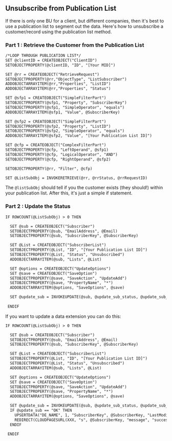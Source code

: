 ## Unsubscribe from Publication List

If there is only one BU for a client, but different companies, then it's best to use a publication list to segment out the data. Here's how to unsubscribe a customer/record using the publication list method.

### Part 1 : Retrieve the Customer from the Publication List
```html
/*LOOP THROUGH PUBLICATION LIST*/
SET @clientID = CREATEOBJECT("ClientID")
SETOBJECTPROPERTY(@clientID, "ID", "[Your MID]")

SET @rr = CREATEOBJECT("RetrieveRequest")
SETOBJECTPROPERTY(@rr,"ObjectType", "ListSubscriber")
ADDOBJECTARRAYITEM(@rr,"Properties", "ListID")
ADDOBJECTARRAYITEM(@rr,"Properties", "Status")

SET @sfp1 = CREATEOBJECT("SimpleFilterPart")
SETOBJECTPROPERTY(@sfp1, "Property", "SubscriberKey") 
SETOBJECTPROPERTY(@sfp1, "SimpleOperator", "equals")
ADDOBJECTARRAYITEM(@sfp1, "Value", @SubscriberKey)

SET @sfp2 = CREATEOBJECT("SimpleFilterPart")
SETOBJECTPROPERTY(@sfp2, "Property", "ListID")
SETOBJECTPROPERTY(@sfp2, "SimpleOperator", "equals")
ADDOBJECTARRAYITEM(@sfp2, "Value", "[Your Publication List ID]")

SET @cfp = CREATEOBJECT("ComplexFilterPart")
SETOBJECTPROPERTY(@cfp, "LeftOperand", @sfp1)
SETOBJECTPROPERTY(@cfp, "LogicalOperator", "AND")
SETOBJECTPROPERTY(@cfp, "RightOperand", @sfp2)

SETOBJECTPROPERTY(@rr, "Filter", @cfp)

SET @ListSubObj = INVOKERETRIEVE(@rr, @rrStatus, @rrRequestID)
```
The `@listSubObj` should tell if you the customer exists (they should!) within your publication list. After this, it's just a simple if statement.
### Part 2 : Update the Status
```html
IF ROWCOUNT(@ListSubObj) > 0 THEN

  SET @sub = CREATEOBJECT("Subscriber")
  SETOBJECTPROPERTY(@sub, "EmailAddress", @Email)
  SETOBJECTPROPERTY(@sub, "SubscriberKey", @SubscriberKey)

  SET @List = CREATEOBJECT("SubscriberList")
  SETOBJECTPROPERTY(@List, "ID", "[Your Publication List ID]")
  SETOBJECTPROPERTY(@List, "Status", "Unsubscribed")
  ADDOBJECTARRAYITEM(@sub, "Lists", @List)

  SET @options = CREATEOBJECT("UpdateOptions")
  SET @save = CREATEOBJECT("SaveOption")
  SETOBJECTPROPERTY(@save, "SaveAction", "UpdateAdd")
  SETOBJECTPROPERTY(@save, "PropertyName", "*")
  ADDOBJECTARRAYITEM(@options, "SaveOptions", @save)

  SET @update_sub = INVOKEUPDATE(@sub, @update_sub_status, @update_sub_errorcode, @options)
  
 ENDIF
 ```
 
 If you want to update a data extension you can do this:
 
```html
IF ROWCOUNT(@ListSubObj) > 0 THEN

  SET @sub = CREATEOBJECT("Subscriber")
  SETOBJECTPROPERTY(@sub, "EmailAddress", @Email)
  SETOBJECTPROPERTY(@sub, "SubscriberKey", @SubscriberKey)

  SET @List = CREATEOBJECT("SubscriberList")
  SETOBJECTPROPERTY(@List, "ID", "[Your Publication List ID]")
  SETOBJECTPROPERTY(@List, "Status", "Unsubscribed")
  ADDOBJECTARRAYITEM(@sub, "Lists", @List)

  SET @options = CREATEOBJECT("UpdateOptions")
  SET @save = CREATEOBJECT("SaveOption")
  SETOBJECTPROPERTY(@save, "SaveAction", "UpdateAdd")
  SETOBJECTPROPERTY(@save, "PropertyName", "*")
  ADDOBJECTARRAYITEM(@options, "SaveOptions", @save)

  SET @update_sub = INVOKEUPDATE(@sub, @update_sub_status, @update_sub_errorcode, @options)
  IF @update_sub == "OK" THEN
    UPSERTDATA("DE_NAME", 1, "SubscriberKey", @SubscriberKey, "LastModifiedDate", SYSTEMDATETOLOCALDATE(NOW()))
    REDIRECT(CLOUDPAGESURL(XXX, "s", @SubscriberKey, "message", "success"))
  ENDIF
  
 ENDIF
 ```
